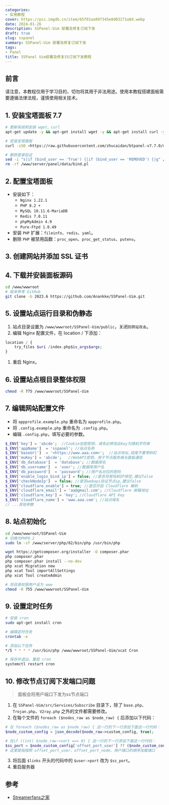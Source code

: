 ```yaml
---
categories: 
- 实用教程
cover: https://pic.imgdb.cn/item/65f01aa99f345e8d03171a8d.webp
date: 2024-01-26
description: SSPanel-Uim 部署及修复订阅下发
draft: true
slug: sspanel
summary: SSPanel-Uim 部署及修复订阅下发
tags:
- Panel
title: SSPanel Uim部署及修复SS订阅下发教程
---
```

## 前言

请注意，本教程仅用于学习目的，切勿将其用于非法用途。使用本教程搭建面板需要遵循法律法规，谨慎使用相关技术。

## 1.  安装宝塔面板  7.7

```bash
# 更新系统和安装 wget、curl
apt-get update -y && apt-get install wget -y && apt-get install curl -y

# 安装宝塔面板
curl -sSO <https://raw.githubusercontent.com/zhucaidan/btpanel-v7.7.0/main/install/install_panel.sh> && bash install_panel.sh

# 删除登录验证
sed -i "s|if (bind_user == 'True') {|if (bind_user == 'REMOVED') {|g" /www/server/panel/BTPanel/static/js/index.js
rm -rf /www/server/panel/data/bind.pl

```

## 2.  配置宝塔面板

- 安装如下：
    - `Nginx 1.22.1`
    - `PHP 8.2 +`
    - `MySQL 10.11.6-MariaDB`
    - `Redis 7.0.11`
    - `phpMyAdmin 4.9`
    - `Pure-Ftpd 1.0.49`
- 安装 `PHP` 扩展：`fileinfo`、`redis`、`yaml`。
- 删除 `PHP` 被禁用函数：`proc_open`、`proc_get_status`、`putenv`。

## 3.  创建网站并添加 SSL 证书

## 4.  下载并安装面板源码

```bash
cd /www/wwwroot
# 版本参考 GitHub
git clone -b 2023.6 https://github.com/Anankke/SSPanel-Uim.git

```

## 5.  设置站点运行目录和伪静态

1. 站点目录设置为 `/www/wwwroot/SSPanel-Uim/public`，关闭`防跨站攻击`。
2. 编辑 Nginx 配置文件，在 location / 下添加：

```php
location / {
    try_files $uri /index.php$is_args$args;
}

```

1. 重启 Nginx。

## 6.  设置站点根目录整体权限

```bash
chmod -R 775 /www/wwwroot/SSPanel-Uim

```

## 7.  编辑网站配置文件

- 将 `appprofile.example.php` 重命名为 `appprofile.php`。
- 将 `.config.example.php` 重命名为 `.config.php`。
- 编辑 `.config.php`，填写必要的参数。

```php
$_ENV['key'] = 'abcde';  //Cookie加密密钥，请务必修改此key为随机字符串
$_ENV['appName']  = 'sspanel'; //站点名称
$_ENV['baseUrl']  = '<https://www.aaa.com>';  //站点地址,结尾不要带斜杠
$_ENV['muKey'] = 'abcde';   //WebAPI密钥，用于节点服务端与面板通信
$_ENV['db_database']  = 'database'; //数据库名
$_ENV['db_username']  = 'user'; //数据库用户名
$_ENV['db_password']  = 'password'; //用户名对应的密码
$_ENV['enable_login_bind_ip'] = false; //是否将登陆和IP绑定,建议false
$_ENV['checkNodeIp']  = false; //是否webapi验证节点ip,建议false
$_ENV['cloudflare_enable'] = true; //是否开启 Cloudflare 解析
$_ENV['cloudflare_email'] = 'aa@gmail.com'; //Cloudflare 邮箱地址
$_ENV['cloudflare_key'] = 'key'; //Cloudflare API Key
$_ENV['cloudflare_name'] = 'www.aaa.com'; //站点域名
// ...其他参数

```

## 8.  站点初始化

```bash
cd /www/wwwroot/SSPanel-Uim
# 切换为PHP8.2
sudo ln -sf /www/server/php/82/bin/php /usr/bin/php

wget https://getcomposer.org/installer -O composer.phar
php composer.phar
php composer.phar install --no-dev
php xcat Migration new
php xcat Tool importAllSettings
php xcat Tool createAdmin

# 将目录权限用户设为 www
chmod -R 755 /www/wwwroot/SSPanel-Uim

```

## 9.  设置定时任务

```bash
# 安装 cron
sudo apt-get install cron

# 编辑定时任务
crontab -e

# 添加以下任务
*/5 * * * * /usr/bin/php /www/wwwroot/SSPanel-Uim/xcat Cron

# 保存并退出，重启 cron
systemctl restart cron

```

## 10.  修改节点订阅下发端口问题

> 面板会将用户端口下发为ss节点端口
> 
1. 在 `SSPanel-Uim/src/Services/Subscribe` 目录下，除了 `base.php`、`Trojan.php`、`V2ray.php` 之外的文件都需要修改。
2. 在每个文件的 `foreach ($nodes_raw as $node_raw) {` 后添加以下代码：

```php
# 在 foreach ($nodes_raw as $node_raw) { 这一行的下一行添加下面这一行代码：
$node_custom_config = json_decode($node_raw->custom_config, true);

# 在if ((int) $node_raw->sort === 0) { 这一行的下一行添加下面这一行代码：
$ss_port = $node_custom_config['offset_port_user'] ?? ($node_custom_config['offset_port_node'] ?? $user->port);
# 这里是指按照 offset_port_user、offset_port_node、用户端口的顺序加载端口

```

3. 将后面 `$links` 开头的代码中的 `$user->port` 改为 `$ss_port`。
4. 重启服务器

## 参考

- [Streamerfans之家](https://streamernote.online/index.php/2024/01/12/sspanel%E9%9D%A2%E6%9D%BF%E6%90%AD%E5%BB%BA%E6%94%AF%E6%8C%81reality/)